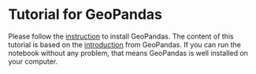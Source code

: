 # Tutorial for GeoPandas

Please follow the [instruction](https://geopandas.org/getting_started.html) to install GeoPandas. The content of this tutorial is based on the [introduction](https://geopandas.org/getting_started/introduction.html) from GeoPandas. If you can run the notebook without any problem, that means GeoPandas is well installed on your computer. 
